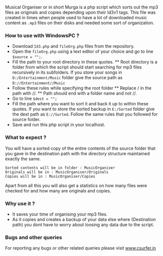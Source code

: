 Musical Organiser or in short Murga is a php script which sorts out the mp3 files as originals and copies depending upon their Id3v1 tags. This file was created in times when people used to have a lot of downloaded music content as `.mp3` files on their disks and needed some sort of organization.

### How to use with WindowsPC ?

* Download `Id3.php` and `fileOrg.php` files from the repository.
* Open the `fileOrg.php` using a text editor of your choice and go to line `$source = "";`.
* Fill the path to your root directory in these quotes.
** Root directory is a folder from which the script should start searching for mp3 files recursively in its subfolders. If you store your songs in `D:/Entertainment/Music` folder give the source path as `D://Entertainment//Music`
* Follow these rules while specifying the root folder 
** Replace / in the path with //.
** Path should end with a folder name and not //.
* Go to line `$dest = "";`
* Fill the path where you want to sort it and back it up to within these quotes. If you want to store the sorted backup in `E:/Sorted` folder give the dest path as `E://Sorted`. Follow the same rules that you followed for source folder.
* Save and run this php script in your localhost.

### What to expect ?

You will have a sorted copy of the entire contents of the source folder that you gave in the destination path with the directory structure maintained exactly the same.

```
Sorted contents will be in folder : MusicOrganiser
Originals will be in : MusicOrganiser/Originals
Copies will be in : MusicOrganiser/Copies
```

Apart from all this you will also get a statistics on how many files were checked for and how many are originals and copies.

### Why use it ?

* It saves your time of organising your mp3 files.
* As it copies and creates a backup of your data else where (Destination path) you dont have to worry about loosing any data due to the script.

### Bugs and other queries 
For reporting any bugs or other related queries please visit www.csurfer.in
